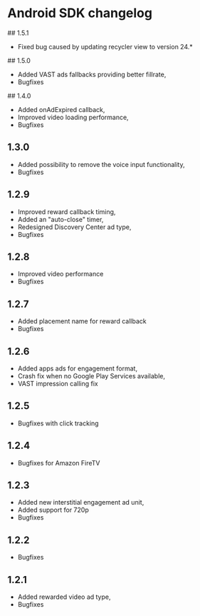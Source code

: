 # Android SDK changelog

## 1.5.1

- Fixed bug caused by updating recycler view to version 24.* 

## 1.5.0

- Added VAST ads fallbacks providing better fillrate,
- Bugfixes

## 1.4.0

- Added onAdExpired callback,
- Improved video loading performance,
- Bugfixes

## 1.3.0

- Added possibility to remove the voice input functionality,
- Bugfixes

## 1.2.9

- Improved reward callback timing,
- Added an "auto-close" timer,
- Redesigned Discovery Center ad type,
- Bugfixes

## 1.2.8

- Improved video performance
- Bugfixes

## 1.2.7

- Added placement name for reward callback
- Bugfixes

## 1.2.6

- Added apps ads for engagement format,
- Crash fix when no Google Play Services available,
- VAST impression calling fix

## 1.2.5

- Bugfixes with click tracking

## 1.2.4

- Bugfixes for Amazon FireTV

## 1.2.3

- Added new interstitial engagement ad unit,
- Added support for 720p
- Bugfixes

## 1.2.2

- Bugfixes

## 1.2.1

- Added rewarded video ad type,
- Bugfixes
